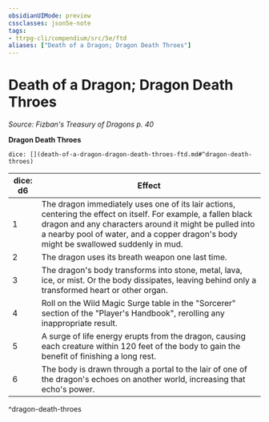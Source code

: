 ```yaml
---
obsidianUIMode: preview
cssclasses: json5e-note
tags:
- ttrpg-cli/compendium/src/5e/ftd
aliases: ["Death of a Dragon; Dragon Death Throes"]
---
```

# Death of a Dragon; Dragon Death Throes
*Source: Fizban's Treasury of Dragons p. 40* 

**Dragon Death Throes**

`dice: [](death-of-a-dragon-dragon-death-throes-ftd.md#^dragon-death-throes)`

| dice: d6 | Effect |
|----------|--------|
| 1 | The dragon immediately uses one of its lair actions, centering the effect on itself. For example, a fallen black dragon and any characters around it might be pulled into a nearby pool of water, and a copper dragon's body might be swallowed suddenly in mud. |
| 2 | The dragon uses its breath weapon one last time. |
| 3 | The dragon's body transforms into stone, metal, lava, ice, or mist. Or the body dissipates, leaving behind only a transformed heart or other organ. |
| 4 | Roll on the Wild Magic Surge table in the "Sorcerer" section of the "Player's Handbook", rerolling any inappropriate result. |
| 5 | A surge of life energy erupts from the dragon, causing each creature within 120 feet of the body to gain the benefit of finishing a long rest. |
| 6 | The body is drawn through a portal to the lair of one of the dragon's echoes on another world, increasing that echo's power. |
^dragon-death-throes
